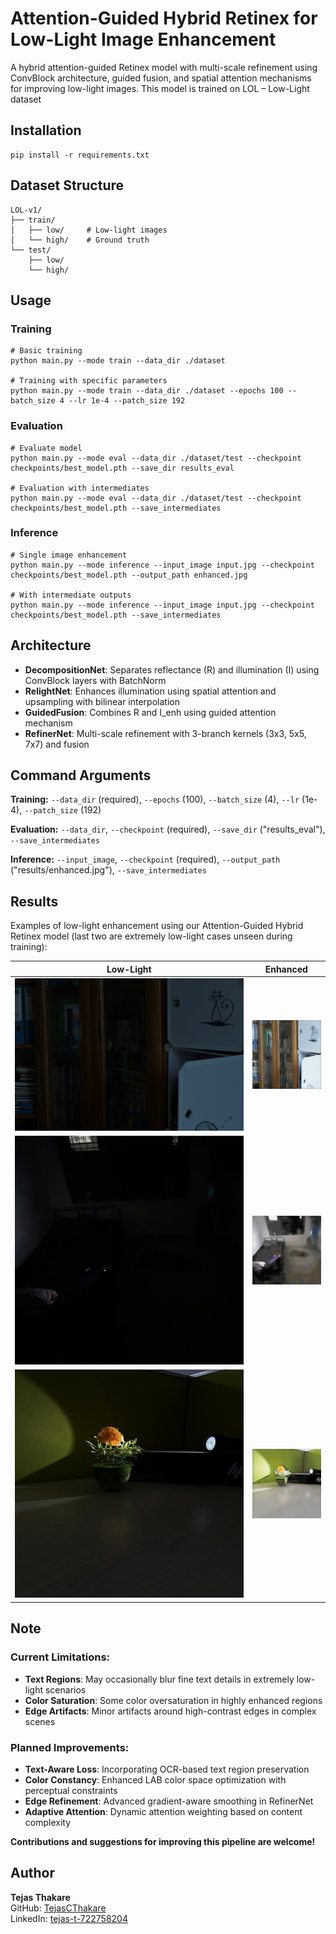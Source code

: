 # Attention-Guided Hybrid Retinex for Low-Light Image Enhancement

A hybrid attention-guided Retinex model with multi-scale refinement using ConvBlock architecture, guided fusion, and spatial attention mechanisms for improving low-light images. This model is trained on LOL – Low-Light dataset 


## Installation

```
pip install -r requirements.txt
```

## Dataset Structure

```
LOL-v1/
├── train/
│   ├── low/     # Low-light images
│   └── high/    # Ground truth
└── test/
    ├── low/
    └── high/
```

## Usage

### Training
```
# Basic training
python main.py --mode train --data_dir ./dataset

# Training with specific parameters  
python main.py --mode train --data_dir ./dataset --epochs 100 --batch_size 4 --lr 1e-4 --patch_size 192
```

### Evaluation
```
# Evaluate model
python main.py --mode eval --data_dir ./dataset/test --checkpoint checkpoints/best_model.pth --save_dir results_eval

# Evaluation with intermediates
python main.py --mode eval --data_dir ./dataset/test --checkpoint checkpoints/best_model.pth --save_intermediates
```

### Inference
```
# Single image enhancement
python main.py --mode inference --input_image input.jpg --checkpoint checkpoints/best_model.pth --output_path enhanced.jpg

# With intermediate outputs
python main.py --mode inference --input_image input.jpg --checkpoint checkpoints/best_model.pth --save_intermediates
```

## Architecture

- **DecompositionNet**: Separates reflectance (R) and illumination (I) using ConvBlock layers with BatchNorm
- **RelightNet**: Enhances illumination using spatial attention and upsampling with bilinear interpolation
- **GuidedFusion**: Combines R and I_enh using guided attention mechanism
- **RefinerNet**: Multi-scale refinement with 3-branch kernels (3x3, 5x5, 7x7) and fusion

## Command Arguments

**Training:** `--data_dir` (required), `--epochs` (100), `--batch_size` (4), `--lr` (1e-4), `--patch_size` (192)

**Evaluation:** `--data_dir`, `--checkpoint` (required), `--save_dir` ("results_eval"), `--save_intermediates`

**Inference:** `--input_image`, `--checkpoint` (required), `--output_path` ("results/enhanced.jpg"), `--save_intermediates`

## Results

Examples of low-light enhancement using our Attention-Guided Hybrid Retinex model (last two are extremely low-light cases unseen during training):

| Low-Light | Enhanced |
|-----------|----------|
| ![low1](results/lowlight1.png) | ![enhanced1](results/testc.png) |
| ![low2](results/roomtej_resized.jpeg) | ![enhanced2](results/roomtejench.png) |
| ![low3](results/flower_resized.jpeg) | ![enhanced3](results/flowerenh.png) |

## Note

### Current Limitations:
- **Text Regions**: May occasionally blur fine text details in extremely low-light scenarios
- **Color Saturation**: Some color oversaturation in highly enhanced regions  
- **Edge Artifacts**: Minor artifacts around high-contrast edges in complex scenes

### Planned Improvements:
- **Text-Aware Loss**: Incorporating OCR-based text region preservation
- **Color Constancy**: Enhanced LAB color space optimization with perceptual constraints
- **Edge Refinement**: Advanced gradient-aware smoothing in RefinerNet
- **Adaptive Attention**: Dynamic attention weighting based on content complexity

**Contributions and suggestions for improving this pipeline are welcome!**

  
## Author

**Tejas Thakare**  
GitHub: [TejasCThakare](https://github.com/TejasCThakare)  
LinkedIn: [tejas-t-722758204](https://www.linkedin.com/in/tejas-t-722758204)
```

